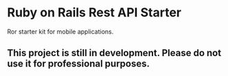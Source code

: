 

# Ruby on Rails Rest API Starter

Ror starter kit for mobile applications.

## This project is still in development. Please do not use it for professional purposes.
